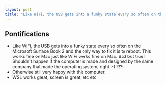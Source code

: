 ```yaml
---
layout: post
title: "Like WiFi, the USB gets into a funky state every so often on the Microsoft Surface Book 2 and the only way to fix it is to reboot"
---
```


## Pontifications

* Like [WiFi](http://rolandtanglao.com/2018/04/12/p1-had-to-reboot-to-get-wifi-working-on-surface-book2/), the USB gets into a funky state every so often on the Microsoft Surface Book 2 and the only way to fix it is to reboot. This works fine on Mac just like WiFi works fine on Mac. Sad but true! Shouldn't happen if the computer is made and designed by the same company that made the operating system, right :-) ?!?!
* Otherwise still very happy with this computer.
* WSL works great, screen is great, etc etc



